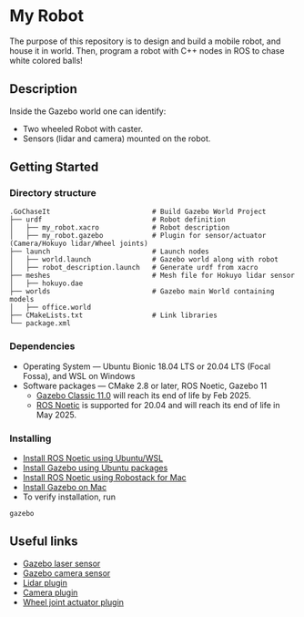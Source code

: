 # My Robot
The purpose of this repository is to design and build a mobile robot, and house it in world. Then, program a robot with C++ nodes in ROS to chase white colored balls!

## Description
Inside the Gazebo world one can identify:

* Two wheeled Robot with caster.
* Sensors (lidar and camera) mounted on the robot.

## Getting Started

### Directory structure
    .GoChaseIt                         # Build Gazebo World Project 
    ├── urdf                           # Robot definition 
    │   ├── my_robot.xacro             # Robot description
    │   ├── my_robot.gazebo            # Plugin for sensor/actuator (Camera/Hokuyo lidar/Wheel joints)
    ├── launch                         # Launch nodes      
    │   ├── world.launch               # Gazebo world along with robot
    │   ├── robot_description.launch   # Generate urdf from xacro
    ├── meshes                         # Mesh file for Hokuyo lidar sensor      
    │   ├── hokuyo.dae
    ├── worlds                         # Gazebo main World containing models 
    │   ├── office.world
    ├── CMakeLists.txt                 # Link libraries 
    └── package.xml                          

### Dependencies

* Operating System — Ubuntu Bionic 18.04 LTS or 20.04 LTS (Focal Fossa), and WSL on Windows
* Software packages — CMake 2.8 or later, ROS Noetic, Gazebo 11
    * [Gazebo Classic 11.0](https://classic.gazebosim.org/) will reach its end of life by Feb 2025.
    * [ROS Noetic](https://wiki.ros.org/noetic) is supported for 20.04 and will reach its end of life in May 2025.

### Installing

* [Install ROS Noetic using Ubuntu/WSL](https://wiki.ros.org/noetic/Installation/Ubuntu)
* [Install Gazebo using Ubuntu packages](https://classic.gazebosim.org/tutorials?tut=install_ubuntu)
* [Install ROS Noetic using Robostack for Mac](https://robostack.github.io/GettingStarted.html)
* [Install Gazebo on Mac](https://classic.gazebosim.org/tutorials?tut=install_on_mac&cat=install)
* To verify installation, run
```
gazebo
```

## Useful links

* [Gazebo laser sensor](https://classic.gazebosim.org/tutorials?tut=ros_gzplugins#Laser)
* [Gazebo camera sensor](https://classic.gazebosim.org/tutorials?tut=ros_gzplugins#Camera)
* [Lidar plugin](https://github.com/gazebosim/gazebo-classic/blob/gazebo11/plugins/RayPlugin.cc)
* [Camera plugin](https://github.com/gazebosim/gazebo-classic/blob/gazebo11/plugins/CameraPlugin.cc)
* [Wheel joint actuator plugin](https://github.com/gazebosim/gazebo-classic/blob/gazebo11/plugins/CameraPlugin.cc)

